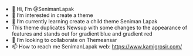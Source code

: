 - 👋 Hi, I’m @SenimanLapak
- 👀 I’m interested in create a theme
- 🌱 I’m currently learning create a child theme Seniman Lapak
- This theme duplicates Newsup with some changes to the appearance of features and stands out for gradient blue and gradient red
- 💞️ I’m looking to collaborate on Themeansar
- 📫 How to reach me SenimanLapak
web: https://www.kamigrosir.com/

<!---
SenimanLapak/SenimanLapak is a ✨ special ✨ repository because its `README.md` (this file) appears on your GitHub profile.
You can click the Preview link to take a look at your changes.
--->
